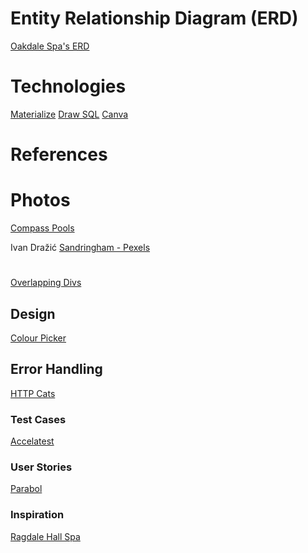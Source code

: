 
# Entity Relationship Diagram (ERD)
[Oakdale Spa's ERD](https://drawsql.app/teams/de-pointe/diagrams/spa)


# Technologies
[Materialize]([text](https://materializecss.com/))
[Draw SQL]([text](https://drawsql.app/teams/de-pointe/diagrams/spa))
[Canva]()

# References

# Photos

 [Compass Pools](https://www.compass-pools.co.uk/learning-centre/faqs/a-guide-to-designing-and-building-an-infinity-pool-and-how-it-works/)

Ivan Dražić [Sandringham - Pexels](https://www.pexels.com/photo/the-sandringham-house-in-sandingram-norfolk-england-14217629/)

#
[Overlapping Divs](https://stackoverflow.com/questions/2527782/div-on-top-of-div-using-z-index)

## Design
[Colour Picker]([text](https://imagecolorpicker.com/))

## Error Handling
[HTTP Cats]([text](https://http.cat/))

### Test Cases

[Accelatest](https://accelatest.com/how-to-write-test-cases-for-login-page/)

### User Stories
[Parabol](https://www.parabol.co/blog/user-story-examples/#user-story-examples-for-online-shopping)


### Inspiration
[Ragdale Hall Spa](https://www.ragdalehall.co.uk/?_ga=2.135503475.33112821.1741430307-1430965657.1741430358)